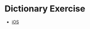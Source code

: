 # Dictionary Exercise

* [iOS](https://github.com/tonic/dictionary-exercise/blob/master/ios/README.md)